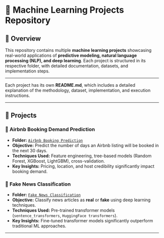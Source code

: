 # 🚀 Machine Learning Projects Repository

## 📌 Overview
This repository contains multiple **machine learning projects** showcasing real-world applications of **predictive modeling, natural language processing (NLP), and deep learning**. Each project is structured in its respective folder, with detailed documentation, datasets, and implementation steps.

---

Each project has its own **README.md**, which includes a detailed explanation of the methodology, dataset, implementation, and execution instructions.

---

## 📁 Projects

### 🏡 **Airbnb Booking Demand Prediction**
- **Folder:** [`Airbnb Booking Prediction`](./Airbnb%20Booking%20Prediction)
- **Objective:** Predict the number of days an Airbnb listing will be booked in the next 30 days.
- **Techniques Used:** Feature engineering, tree-based models (Random Forest, XGBoost, LightGBM), cross-validation.
- **Key Insights:** Pricing, location, and host credibility significantly impact booking demand.

### 📰 **Fake News Classification**
- **Folder:** [`Fake News Classification`](./Fake%20News%20Classification)
- **Objective:** Classify news articles as **real** or **fake** using deep learning techniques.
- **Techniques Used:** Pre-trained transformer models (`sentence_transformers`, `HuggingFace transformers`).
- **Key Insights:** Fine-tuned transformer models significantly outperform traditional ML approaches.

---
